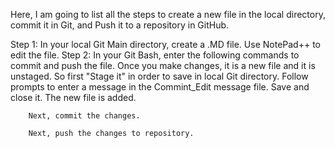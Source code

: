 Here, I am going to list all the steps to create a new file in the local directory, commit it in Git, and Push it to a repository in GitHub.

Step 1: In your local Git Main directory, create a .MD file. Use NotePad++ to edit the file.
Step 2: In your Git Bash, enter the following commands to commit and push the file.
		Once you make changes, it is a new file and it is unstaged. So first "Stage it" in order to save in local Git directory.
		Follow prompts to enter a message in the Commint_Edit message file. 
		Save and close it. 
		The new file is added.
		
		Next, commit the changes. 
		
		Next, push the changes to repository.